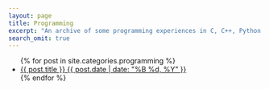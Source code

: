 ```yaml
---
layout: page
title: Programming
excerpt: "An archive of some programming experiences in C, C++, Python and Web Development"
search_omit: true
---
```


<ul class="post-list">
{% for post in site.categories.programming %} 
  <li><article><a href="{{ site.url }}{{ post.url }}">{{ post.title }} <span class="entry-date"><time datetime="{{ post.date | date_to_xmlschema }}">{{ post.date | date: "%B %d, %Y" }}</time></span></a></article></li>
{% endfor %}
</ul>
